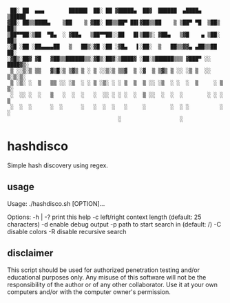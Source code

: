      ██░ ██  ▄▄▄        ██████  ██░ ██ ▓█████▄  ██▓  ██████  ▄████▄   ▒█████  
    ▓██░ ██▒▒████▄    ▒██    ▒ ▓██░ ██▒▒██▀ ██▌▓██▒▒██    ▒ ▒██▀ ▀█  ▒██▒  ██▒
    ▒██▀▀██░▒██  ▀█▄  ░ ▓██▄   ▒██▀▀██░░██   █▌▒██▒░ ▓██▄   ▒▓█    ▄ ▒██░  ██▒
    ░▓█ ░██ ░██▄▄▄▄██   ▒   ██▒░▓█ ░██ ░▓█▄   ▌░██░  ▒   ██▒▒▓▓▄ ▄██▒▒██   ██░
    ░▓█▒░██▓ ▓█   ▓██▒▒██████▒▒░▓█▒░██▓░▒████▓ ░██░▒██████▒▒▒ ▓███▀ ░░ ████▓▒░
     ▒ ░░▒░▒ ▒▒   ▓▒█░▒ ▒▓▒ ▒ ░ ▒ ░░▒░▒ ▒▒▓  ▒ ░▓  ▒ ▒▓▒ ▒ ░░ ░▒ ▒  ░░ ▒░▒░▒░ 
     ▒ ░▒░ ░  ▒   ▒▒ ░░ ░▒  ░ ░ ▒ ░▒░ ░ ░ ▒  ▒  ▒ ░░ ░▒  ░ ░  ░  ▒     ░ ▒ ▒░ 
     ░  ░░ ░  ░   ▒   ░  ░  ░   ░  ░░ ░ ░ ░  ░  ▒ ░░  ░  ░  ░        ░ ░ ░ ▒  
     ░  ░  ░      ░  ░      ░   ░  ░  ░   ░     ░        ░  ░ ░          ░ ░  
                                        ░                   ░                 

# hashdisco
Simple hash discovery using regex.

## usage
Usage: ./hashdisco.sh [OPTION]...

Options:
  -h | -?   print this help
  -c        left/right context length (default: 25 characters)
  -d        enable debug output
  -p  	    path to start search in (default: /)
  -C        disable colors
  -R        disable recursive search

## disclaimer
This script should be used for authorized penetration testing and/or educational purposes only. Any misuse of this software will not be the responsibility of the author or of any other collaborator. Use it at your own computers and/or with the computer owner's permission.

